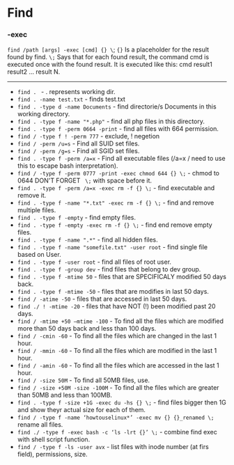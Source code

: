 # Find

### -exec
`find /path [args] -exec [cmd] {} \`;
`{}` Is a placeholder for the result found by find.
`\;` Says that for each found result, the command cmd is executed once with the found result.
It is executed like this: cmd result1 result2 … result N.

---

* `find . `  - . represents working dir.
* `find . -name test.txt` - finds test.txt
* `find . -type d -name Documents` -  find directorie/s Documents in this working directory.
* `find . -type f -name "*.php"` - find all php files in this directory.
* `find . -type f -perm 0664 -print` - find all files with 664 permission.
* `find / -type f ! -perm 777` - exclude, ! negetion
* `find / -perm /u=s` - Find all SUID set files.
* `find / -perm /g=s` - Find all SGID set files.
* `find . -type f -perm /a=x` - Find all executable files (/a=x  / need to use this to escape bash interpretation).
* `find / -type f -perm 0777 -print -exec chmod 644 {} \;` - chmod to 0644 DON'T FORGET ` \;` with space before it.
* `find . -type f -perm /a=x -exec rm -f {} \;` - find executable and remove it.
* `find . -type f -name "*.txt" -exec rm -f {} \;` - find and remove multiple files.
* `find . -type f -empty` - find empty files.
* `find . -type f -empty -exec rm -f {} \;` - find end remove empty files.
* `find . -type f -name ".*"` - find all hidden files.
* `find . -type f -name "somefile.txt" -user root` - find single file based on User.
* `find . -type f -user root` - find all files of root user.
* `find . -type f -group dev` - find files that belong to dev group.
* `find . -type f -mtime 50` - files that are SPECIFICALY modified 50 days back. 
* `find . -type f -mtime -50` - files that are modifies in last 50 days.
* `find / -atime -50` - files that are accessed in last 50 days.
* `find ./ ! -mtime -20` - files that have NOT (!) been modified past 20 days.
* `find / -mtime +50 –mtime -100` - To find all the files which are modified more than 50 days back and less than 100 days.
* `find / -cmin -60` - To find all the files which are changed in the last 1 hour.
* `find / -mmin -60` - To find all the files which are modified in the last 1 hour.
* `find / -amin -60` - To find all the files which are accessed in the last 1 hour.
* `find / -size 50M` - To find all 50MB files, use.
* `find / -size +50M -size -100M` - To find all the files which are greater than 50MB and less than 100MB.
* `find . -type f -size +1G -exec du -hs {} \;` - find files bigger then 1G and show theyr actual size for each of them.
* `find / -type f -name ‘howtouselinux*’ -exec mv {} {}_renamed \;` rename all files.
* `find ./ -type f -exec bash -c ‘ls -lrt {}’ \;` - combine find exec with shell script function.
* `find / -type f -ls -user avx` - list files with inode number (at firs field), permissions, size.


